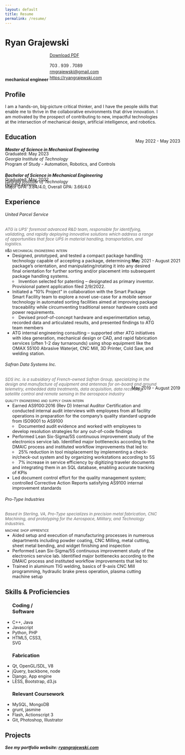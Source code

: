```yaml
---
layout: default
title: Resume
permalink: /resume/
---
```

<!doctype html>
<html lang="en">
    <meta charset="UTF-8">
    <link rel="stylesheet" href="style.css">
    <div class="page">
      <div class="section row">
        <h1 class="col">Ryan<span style="font-weight:700"> Grajewski</span></h1>
        <div class="contact-info col" style="break-after: always; margin-left: 29.2%; margin-top: -2px; margin-bottom:0px;">
          <a style="margin-bottom: 3px;" id="pdf" href="#" style="margin-right: 0px;">Download PDF</a><br><br>
          <div style="margin-bottom: 3px;">703 . 939 . 7089</div>
          <div style="margin-bottom: 3px;"><a href="rmgrajewski@gmail.com" style="color:">rmgrajewski@gmail.com</a></div>
          <div style="margin-bottom: 3px;"><a href="http://ryangrajewski.com">https://ryangrajewski.com</a></div>
        </div>
        <div class="section-text col" style="margin-top: -31px; margin-bottom: 0px;">
          <h4>
            mechanical engineer
          </h4>
        </div>
      </div>
      <div class="section row">
        <h2 class="col">Profile</h2>
        <div class="section-text col-right row" style="text-align: justify;"> I am a hands-on, big-picture critical thinker, and I have the people skills that enable me to thrive in the collaborative environments that drive innovation. I am motivated by the prospect of contributing to new, impactful technologies at the intersection of mechanical design, artificial intelligence, and robotics.
        </div>
      </div>
      <div class="section row">
        <h2 class="col">Education</h2>
        <div class="section-text col-right">
          <div class="row">
            <h5><span class="emph">Master of Science</span> in Mechanical Engineering</h5>
            <div class="col-right light" style="margin-top: -26px;">Graduated: May 2023</div>
          </div>
          <div style="font-style: oblique;">Georgia Institute of Technology</div>
          <div class="row">
            <div class="col light">Program of Study - Automation, Robotics, and Controls</div>
          </div>
        </div>
        <div class="section-text col-right">
          <div class="row">
            <h5><span class="emph">Bachelor of Science</span> in Mechanical Engineering</h5>
            <div class="col-right light" style="margin-top: -26px;">Graduated: May 2022<br>Highest Honors</div>
          </div>
          <div style="font-style: oblique; margin-top:-27px">Georgia Institute of Technology</div>
          <div class="row">
            <div class="col light">Major GPA: 3.84/4.0, Overall GPA: 3.66/4.0</div>
          </div>
        </div>
      </div>
      <div class="section row">
        <div class="section row">
          <h2 class="col">Experience</h2>
          <div class="section-text col-right">
            <div class="row">
              <div class="col">
                <h6>United Parcel Service</h6><span style="font-style:oblique; color:#666666; font-size:13.5px; text-align:justify; ;margin-right:0;">ATG is UPS’ foremost advanced R&D team, responsible for identifying, validating, and rapidly deploying innovative solutions which address a range of opportunities that face UPS in material handling, transportation, and logistics. </span>
                <div class="col-right light" style="position:absolute; top:36.5em; right:16%;">May 2022 - May 2023</div>
              </div>
            </div>
            <div class="row subsection">
            <div class="emph col" style="margin-top:1%; font-variant: small-caps;">r&d mechanical engineering intern</div>
            </div>
            <ul class="desc" style="margin-top:0">
              <li style="font-size:14.5px;">Designed, prototyped, and tested a compact package handling technology capable of accepting a package, determining the package’s orientation, and manipulating/rotating it into any desired final orientation for further sorting and/or placement into subsequent package handling systems.</li>
              <li style="font-size:14.5px; list-style-position:inside; list-style-type:circle;">Invention selected for patenting – designated as primary inventor. Provisional patent application filed 2/9/2022.</li>
              <li style="font-size:14.5px;">Initiated a “10% Project” in collaboration with the Smart Package Smart Facility team to explore a novel use-case for a mobile sensor technology in automated sorting facilities aimed at improving package traceability while circumventing traditional sensor hardware costs and power requirements.</li>
              <li style="font-size:14.5px; list-style-position:inside; list-style-type:circle;">Devised proof-of-concept hardware and experimentation setup, recorded data and articulated results, and presented findings to ATG team members</li>
              <li style="font-size:14.5px;">ATG internal engineering consulting – supported other ATG initiatives with idea generation, mechanical design or CAD, and rapid fabrication services (often 1-2 day turnarounds) using shop equipment like the OMAX 55100 Abrasive Waterjet, CNC Mill, 3D Printer, Cold Saw, and welding station.</li>
          </div>
          <div class="section-text col-right">
            <div class="row">
              <div class="col">
                <h6>Safran Data Systems Inc.</h6><span style="font-style:oblique; color:#666666; font-size:13.5px; text-align:justify; ;margin-right:0;">SDS inc. is a subsidiary of French-owned Safran Group, specializing in the design and manufacture of equipment and antennas for on-board and ground telemetry, embedded data treatments, data acquisition, data recording, satellite control and remote sensing in the aerospace industry</span>
                <div class="col-right light" style="position:absolute; top:64.7em; right:16%;">May 2021 - August 2021</div>
              </div>
            </div>
            <div class="row subsection">
            <div class="emph col" style="margin-top:1%; font-variant: small-caps;">quality engineering and supply chain intern</div>
            </div>
            <ul class="desc" style="margin-top:0">
              <li style="font-size:14.5px;">Earned AS9100:2016 (Rev D) Internal Auditor Certification and conducted internal audit interviews with employees from all facility operations in preparation for the company’s quality standard upgrade from ISO9001 to AS9100</li>
              <li style="font-size:14.5px; list-style-position:inside; list-style-type:circle;">Documented audit evidence and worked with employees to develop resolution strategies for any out-of-code findings</li>
              <li style="font-size:14.5px;">Performed Lean Six-Sigma/5S continuous improvement study of the electronics service lab. Identified major bottlenecks according to the DMAIC process and instituted workflow improvements that led to:</li>
              <li style="font-size:14.5px; list-style-position:inside; list-style-type:circle;">25% reduction in tool misplacement by implementing a check-in/check-out system and by organizing workstations according to 5S</li>
              <li style="font-size:14.5px; list-style-position:inside; list-style-type:circle;">7% increase in service efficiency by digitizing traveler documents and integrating them in an SQL database, enabling accurate tracking of KPIs</li>
              <li style="font-size:14.5px;">Led document control effort for the quality management system; controlled Corrective Action Reports satisfying AS9100 internal improvement standards</li>
          </div>
          <div class="section-text col-right">
            <div class="row">
              <div class="col">
                <h6>Pro-Type Industries</h6><span style="font-style:oblique; color:#666666; font-size:13.5px; text-align:justify; ;margin-right:0;">Based in Sterling, VA, Pro-Type specializes in precision metal fabrication, CNC Machining, and prototyping for the Aerospace, Military, and Technology industries.</span>
                <div class="col-right light" style="position:absolute; top:94.7em; right:16%;">May 2019 - August 2019</div>
              </div>
            </div>
            <div class="row subsection">
            <div class="emph col" style="margin-top:1%; font-variant: small-caps;">machine shop apprentice</div>
            </div>
            <ul class="desc" style="margin-top:0">
              <li style="font-size:14.5px;">Aided setup and execution of manufacturing processes in numerous departments including powder coating, CNC Milling, metal cutting, sheet metal bending, and widget finishing and inspection</li>
              <li style="font-size:14.5px;">Performed Lean Six-Sigma/5S continuous improvement study of the electronics service lab. Identified major bottlenecks according to the DMAIC process and instituted workflow improvements that led to:</li>
              <li style="font-size:14.5px;">Trained in aluminum TIG welding, basics of 9-axis CNC Mill programming, hydraulic brake press operation, plasma cutting machine setup</li>
          </div>
        </div>
        <div class="section row">
          <h2 class="col" style="text-align: left;">Skills & Proficiencies</h2>
          <div class="section-text col-right row">
            <ul class="skills" style="width:25%">
              <h3>
                Coding / Software</h3>
              <li>C++, Java</li>
              <li>Javascript</li>
              <li>Python, PHP</li>
              <li>HTML5, CSS3, SVG</li>
            </ul>
            <ul class="skills" style="width:35%;">
              <h3>
                Fabrication
              </h3>
              <li>Qt, OpenGL/SDL, V8</li>
              <li>jQuery, backbone, node</li>
              <li>Django, App engine</li>
              <li>LESS, Bootstrap, d3.js</li>
            </ul>
            <ul class="skills">
              <h3>
                Relevant Coursework</h3>
              <li>MySQL, MongoDB</li>
              <li>grunt, jasmine</li>
              <li>Flash, Actionscript 3</li>
              <li>Git, Photoshop, Illustrator</li>
            </ul>
          </div>
        </div>
        <div class="section row">
          <h2 class="col">Projects</h2>
          <div class="section-text col-right">
            <h5>See my portfolio website: <a href="https://ryangrajewski.com" style="text-decoration: underline;">ryangrajewski.com</a></h5>
          </div>
        </div>
      </div>
    </div>

